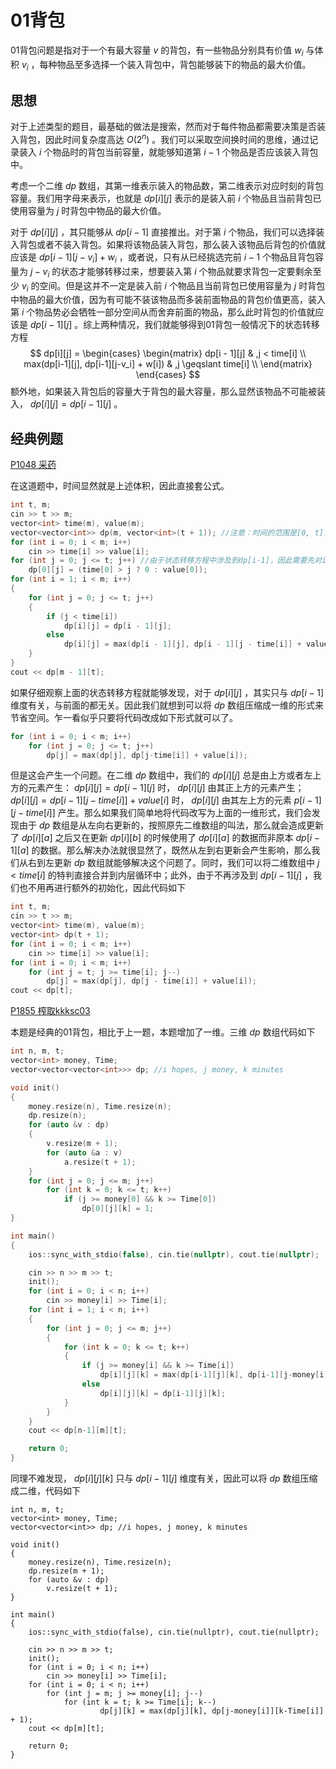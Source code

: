 # 01背包

01背包问题是指对于一个有最大容量 $v$ 的背包，有一些物品分别具有价值 $w_i$ 与体积 $v_i$ ，每种物品至多选择一个装入背包中，背包能够装下的物品的最大价值。

## 思想

对于上述类型的题目，最基础的做法是搜索，然而对于每件物品都需要决策是否装入背包，因此时间复杂度高达 $O(2^n)$ 。我们可以采取空间换时间的思维，通过记录装入 $i$ 个物品时的背包当前容量，就能够知道第 $i-1$ 个物品是否应该装入背包中。

考虑一个二维 $dp$ 数组，其第一维表示装入的物品数，第二维表示对应时刻的背包容量。我们用字母来表示，也就是 $dp[i][j]$ 表示的是装入前 $i$ 个物品且当前背包已使用容量为 $j$ 时背包中物品的最大价值。

对于 $dp[i][j]$ ，其只能够从 $dp[i-1]$ 直接推出。对于第 $i$ 个物品，我们可以选择装入背包或者不装入背包。如果将该物品装入背包，那么装入该物品后背包的价值就应该是 $dp[i-1][j-v_i]+w_i$ ，或者说，只有从已经挑选完前 $i-1$ 个物品且背包容量为 $j-v_i$ 的状态才能够转移过来，想要装入第 $i$ 个物品就要求背包一定要剩余至少 $v_i$ 的空间。但是这并不一定是装入前 $i$ 个物品且当前背包已使用容量为 $j$ 时背包中物品的最大价值，因为有可能不装该物品而多装前面物品的背包价值更高，装入第 $i$ 个物品势必会牺牲一部分空间从而舍弃前面的物品，那么此时背包的价值就应该是 $dp[i-1][j]$ 。综上两种情况，我们就能够得到01背包一般情况下的状态转移方程 
$$
dp[i][j] = 
\begin{cases}
\begin{matrix}
dp[i - 1][j] & ,j < time[i] \\
max(dp[i-1][j], dp[i-1][j-v_i] + w[i]) & ,j \geqslant time[i] \\
\end{matrix}
\end{cases}
$$
额外地，如果装入背包后的容量大于背包的最大容量，那么显然该物品不可能被装入， $dp[i][j] = dp[i-1][j]$ 。

## 经典例题

[P1048 采药](https://www.luogu.com.cn/problem/P1048)

在这道题中，时间显然就是上述体积，因此直接套公式。

```cpp
int t, m;
cin >> t >> m;
vector<int> time(m), value(m);
vector<vector<int>> dp(m, vector<int>(t + 1)); //注意：时间的范围是[0, t]，因此需要初始化t+1个元素，而物品的编号范围是[0, m)，只需要初始化m个即可
for (int i = 0; i < m; i++)
    cin >> time[i] >> value[i];
for (int j = 0; j <= t; j++) //由于状态转移方程中涉及到dp[i-1]，因此需要先对i=0进行初始化，然后在下面的循环中从i=1开始。
    dp[0][j] = (time[0] > j ? 0 : value[0]); 
for (int i = 1; i < m; i++)
{
    for (int j = 0; j <= t; j++)
    {
        if (j < time[i])
            dp[i][j] = dp[i - 1][j];
        else
            dp[i][j] = max(dp[i - 1][j], dp[i - 1][j - time[i]] + value[i]);
    }
}
cout << dp[m - 1][t];
```

如果仔细观察上面的状态转移方程就能够发现，对于 $dp[i][j]$ ，其实只与 $dp[i-1]$ 维度有关，与前面的都无关。因此我们就想到可以将 $dp$ 数组压缩成一维的形式来节省空间。乍一看似乎只要将代码改成如下形式就可以了。

```cpp
for (int i = 0; i < m; i++)
	for (int j = 0; j <= t; j++)
    	dp[j] = max(dp[j], dp[j-time[i]] + value[i]);
```

但是这会产生一个问题。在二维 $dp$ 数组中，我们的 $dp[i][j]$ 总是由上方或者左上方的元素产生： $dp[i][j] = dp[i-1][j]$ 时， $dp[i][j]$ 由其正上方的元素产生； $dp[i][j] = dp[i - 1][j - time[i]] + value[i]$ 时， $dp[i][j]$ 由其左上方的元素 $p[i - 1][j - time[i]]$ 产生。那么如果我们简单地将代码改写为上面的一维形式，我们会发现由于 $dp$ 数组是从左向右更新的，按照原先二维数组的叫法，那么就会造成更新了 $dp[i][a]$ 之后又在更新 $dp[i][b]$ 的时候使用了 $dp[i][a]$ 的数据而非原本 $dp[i-1][a]$ 的数据。那么解决办法就很显然了，既然从左到右更新会产生影响，那么我们从右到左更新 $dp$ 数组就能够解决这个问题了。同时，我们可以将二维数组中 $j < time[i]$ 的特判直接合并到内层循环中；此外，由于不再涉及到 $dp[i-1][j]$ ，我们也不用再进行额外的初始化，因此代码如下

```cpp
int t, m;
cin >> t >> m;
vector<int> time(m), value(m);
vector<int> dp(t + 1);
for (int i = 0; i < m; i++)
    cin >> time[i] >> value[i];
for (int i = 0; i < m; i++)
    for (int j = t; j >= time[i]; j--)
        dp[j] = max(dp[j], dp[j - time[i]] + value[i]);
cout << dp[t];
```

[P1855 榨取kkksc03](https://www.luogu.com.cn/problem/P1855)

本题是经典的01背包，相比于上一题，本题增加了一维。三维 $dp$ 数组代码如下

```cpp
int n, m, t; 
vector<int> money, Time;
vector<vector<vector<int>>> dp; //i hopes, j money, k minutes

void init()
{
    money.resize(n), Time.resize(n);
    dp.resize(n);
    for (auto &v : dp)
    {
        v.resize(m + 1);
        for (auto &a : v)
            a.resize(t + 1);
    }
    for (int j = 0; j <= m; j++)
        for (int k = 0; k <= t; k++)
            if (j >= money[0] && k >= Time[0])
                dp[0][j][k] = 1;
}

int main()
{
    ios::sync_with_stdio(false), cin.tie(nullptr), cout.tie(nullptr);

    cin >> n >> m >> t;
    init();
    for (int i = 0; i < n; i++)
        cin >> money[i] >> Time[i];
    for (int i = 1; i < n; i++)
    {
        for (int j = 0; j <= m; j++)
        {
            for (int k = 0; k <= t; k++)
            {
                if (j >= money[i] && k >= Time[i])
                    dp[i][j][k] = max(dp[i-1][j][k], dp[i-1][j-money[i]][k-Time[i]] + 1);
                else 
                    dp[i][j][k] = dp[i-1][j][k];
            }
        }
    }
    cout << dp[n-1][m][t];

    return 0;
}
```

同理不难发现， $dp[i][j][k]$ 只与 $dp[i-1][j]$ 维度有关，因此可以将 $dp$ 数组压缩成二维，代码如下

```
int n, m, t; 
vector<int> money, Time;
vector<vector<int>> dp; //i hopes, j money, k minutes

void init()
{
    money.resize(n), Time.resize(n);
    dp.resize(m + 1);
    for (auto &v : dp)
        v.resize(t + 1);
}

int main()
{
    ios::sync_with_stdio(false), cin.tie(nullptr), cout.tie(nullptr);

    cin >> n >> m >> t;
    init();
    for (int i = 0; i < n; i++)
        cin >> money[i] >> Time[i];
    for (int i = 0; i < n; i++)
        for (int j = m; j >= money[i]; j--)
            for (int k = t; k >= Time[i]; k--)
                    dp[j][k] = max(dp[j][k], dp[j-money[i]][k-Time[i]] + 1);
    cout << dp[m][t];

    return 0;
}
```

